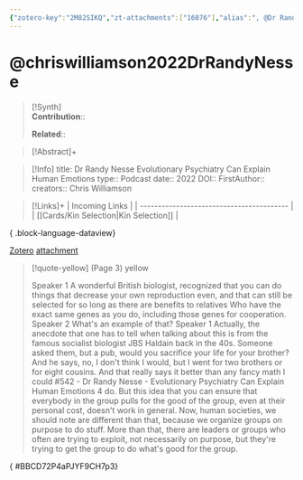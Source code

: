 ```yaml
---
{"zotero-key":"2M82SIKQ","zt-attachments":["16076"],"alias":", @Dr Randy Nesse   Evolutionary Psychiatry Can Explain Human Emotions","keywords":[],"FirstAuthor":"[[ Chris Williamson]]","tags":["source/podcast"],"dg-publish":true,"permalink":"/sources/podcasts/chriswilliamson2022-dr-randy-nesse/","dgPassFrontmatter":true}
---
```


# @chriswilliamson2022DrRandyNesse

>[!Synth]  
>**Contribution**::  
>  
>**Related**:: 
>  

> [!Abstract]+
> 

> [!Info]
> title: Dr Randy Nesse   Evolutionary Psychiatry Can Explain Human Emotions
> type:: Podcast
> date:: 2022
> DOI:: 
> FirstAuthor:: 
> creators:: Chris Williamson

> [!Links]+
>  | Incoming Links                            |
> | ----------------------------------------- |
> | [[Cards/Kin Selection\|Kin Selection]] |
> 
{ .block-language-dataview}


[Zotero](zotero://select/library/items/2M82SIKQ) [attachment](<file:///Users/nathanmaxwell/Zotero/storage/PJYF9CH7/Chris%20Williamson%20-%202022%20-%20Dr%20Randy%20Nesse%20%20%20Evolutionary%20Psychiatry%20Can%20Explain%20Human%20Emotions.pdf>)

> [!quote-yellow] (Page 3) yellow
> 
> Speaker 1 A wonderful British biologist, recognized that you can do things that decrease your own reproduction even, and that can still be selected for so long as there are benefits to relatives Who have the exact same genes as you do, including those genes for cooperation. Speaker 2 What's an example of that? Speaker 1 Actually, the anecdote that one has to tell when talking about this is from the famous socialist biologist JBS Haldain back in the 40s. Someone asked them, but a pub, would you sacrifice your life for your brother? And he says, no, I don't think I would, but I went for two brothers or for eight cousins. And that really says it better than any fancy math I could #542  Dr Randy Nesse  Evolutionary Psychiatry Can Explain Human Emotions  4 do. But this idea that you can ensure that everybody in the group pulls for the good of the group, even at their personal cost, doesn't work in general. Now, human societies, we should note are different than that, because we organize groups on purpose to do stuff. More than that, there are leaders or groups who often are trying to exploit, not necessarily on purpose, but they're trying to get the group to do what's good for the group.
>
{ #BBCD72P4aPJYF9CH7p3}

